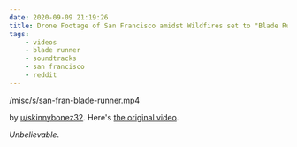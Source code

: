 ```yaml
---
date: 2020-09-09 21:19:26
title: Drone Footage of San Francisco amidst Wildfires set to "Blade Runner"
tags:
    - videos
    - blade runner
    - soundtracks
    - san francisco
    - reddit
---
```


/misc/s/san-fran-blade-runner.mp4

by [u/skinnybonez32](https://www.reddit.com/user/skinnybonez32/). Here's [the original video](https://www.youtube.com/watch?v=dSreOPz0Zcs&feature=youtu.be).

_Unbelievable_.

